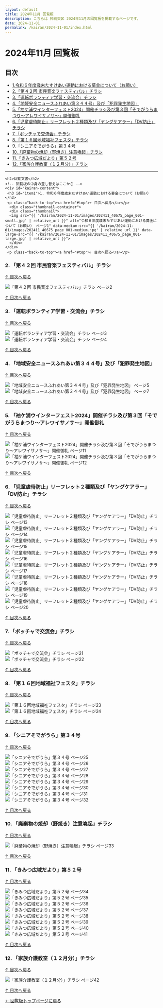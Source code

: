 ```yaml
---
layout: default
title: 2024年11月 回覧板
description: こちらは 神納東区 2024年11月の回覧板を掲載するページです。
date: 2024-11-01
permalink: /kairan/2024-11-01/index.html
---
```

 <body>
  <main>
    <h1>2024年11月 回覧板</h1>
    <a id="top"></a>
    <h2>目次</h2>
     <ul>
      <li><a href="#item1">1.令和６年度歳末たすけあい運動における募金について（お願い）</a></li>
      <li><a href="#item2">2.「第４２回 市民音楽フェスティバル」チラシ</a></li>
      <li><a href="#item3">3.「運転ボランティア学習・交流会」チラシ</a></li>
      <li><a href="#item4">4.「地域安全ニュースふれあい第３４４号」及び「犯罪発生地図」</a></li>
      <li><a href="#item5">5.「袖ケ浦ウインターフェスト2024」開催チラシ及び第３回「そでがうらまつり～アレワイサノサ～」開催御礼</a></li>
      <li><a href="#item6">6.「児童虐待防止」リーフレット２種類及び「ヤングケアラー」「DV防止」チラシ</a></li>
      <li><a href="#item7">7.「ボッチャで交流会」チラシ</a></li>
      <li><a href="#item8">8.「第１６回地域福祉フェスタ」チラシ</a></li>
      <li><a href="#item9">9.「シニアそでがうら」第３４号</a></li>
      <li><a href="#item10">10.「廃棄物の焼却（野焼き）注意喚起」チラシ</a></li>
      <li><a href="#item11">11.「きみつ広域だより」第５２号</a></li>
      <li><a href="#item12">12.「家族介護教室（１２月分）」チラシ</a></li>
     </ul>
    <hr>

    <h2>回覧文書</h2>
    <!-- 回覧板の中身の差し替えはここから -->
    <div id="kairan-content">
     <h3 id="item1">1. 令和６年度歳末たすけあい運動における募金について（お願い）</h3>
     <p class="back-to-top"><a href="#top">↑ 目次へ戻る</a></p>
      <div class="thumbnail-container">
      <div class="thumbnail">
      <img src="{{ '/kairan/2024-11-01/images/202411_40675_page_001-small.jpg' | relative_url }}" alt="令和６年度歳末たすけあい運動における募金について（お願い） ページ1" data-medium-src="{{ '/kairan/2024-11-01/images/202411_40675_page_001-medium.jpg' | relative_url }}" data-large-src="{{ '/kairan/2024-11-01/images/202411_40675_page_001-large.jpg' | relative_url }}">
      </div>
    </div>
     <p class="back-to-top"><a href="#top">↑ 目次へ戻る</a></p>

<h3 id="item2">2. 「第４２回 市民音楽フェスティバル」チラシ</h3>
<p class="back-to-top"><a href="#top">↑ 目次へ戻る</a></p>
<div class="thumbnail-container">
  <div class="thumbnail">
    <img src="{{ '/kairan/2024-11-01/images/202411_40675_page_002-small.jpg' | relative_url }}" alt="「第４２回 市民音楽フェスティバル」チラシ ページ2" data-medium-src="{{ '/kairan/2024-11-01/images/202411_40675_page_002-medium.jpg' | relative_url }}" data-large-src="{{ '/kairan/2024-11-01/images/202411_40675_page_002-large.jpg' | relative_url }}">
  </div>
</div>
<p class="back-to-top"><a href="#top">↑ 目次へ戻る</a></p>

<h3 id="item3">3. 「運転ボランティア学習・交流会」チラシ</h3>
<p class="back-to-top"><a href="#top">↑ 目次へ戻る</a></p>
<div class="thumbnail-container">
  <div class="thumbnail">
    <img src="{{ '/kairan/2024-11-01/images/202411_40675_page_003-small.jpg' | relative_url }}" alt="「運転ボランティア学習・交流会」チラシ ページ3" data-medium-src="{{ '/kairan/2024-11-01/images/202411_40675_page_003-medium.jpg' | relative_url }}" data-large-src="{{ '/kairan/2024-11-01/images/202411_40675_page_003-large.jpg' | relative_url }}">
  </div>
  <div class="thumbnail">
    <img src="{{ '/kairan/2024-11-01/images/202411_40675_page_004-small.jpg' | relative_url }}" alt="「運転ボランティア学習・交流会」チラシ ページ4" data-medium-src="{{ '/kairan/2024-11-01/images/202411_40675_page_004-medium.jpg' | relative_url }}" data-large-src="{{ '/kairan/2024-11-01/images/202411_40675_page_004-large.jpg' | relative_url }}">
  </div>
</div>
<p class="back-to-top"><a href="#top">↑ 目次へ戻る</a></p>

<h3 id="item4">4. 「地域安全ニュースふれあい第３４４号」及び「犯罪発生地図」</h3>
<p class="back-to-top"><a href="#top">↑ 目次へ戻る</a></p>
<div class="thumbnail-container">
  <div class="thumbnail">
    <img src="{{ '/kairan/2024-11-01/images/202411_40675_page_005-small.jpg' | relative_url }}" alt="「地域安全ニュースふれあい第３４４号」及び「犯罪発生地図」 ページ5" data-medium-src="{{ '/kairan/2024-11-01/images/202411_40675_page_005-medium.jpg' | relative_url }}" data-large-src="{{ '/kairan/2024-11-01/images/202411_40675_page_005-large.jpg' | relative_url }}">
  </div>
  <div class="thumbnail">
    <img src="{{ '/kairan/2024-11-01/images/202411_40675_page_007-small.jpg' | relative_url }}" alt="「地域安全ニュースふれあい第３４４号」及び「犯罪発生地図」 ページ7" data-medium-src="{{ '/kairan/2024-11-01/images/202411_40675_page_007-medium.jpg' | relative_url }}" data-large-src="{{ '/kairan/2024-11-01/images/202411_40675_page_007-large.jpg' | relative_url }}">
  </div>
</div>
<p class="back-to-top"><a href="#top">↑ 目次へ戻る</a></p>

<h3 id="item5">5. 「袖ケ浦ウインターフェスト2024」開催チラシ及び第３回「そでがうらまつり～アレワイサノサ～」開催御礼</h3>
<p class="back-to-top"><a href="#top">↑ 目次へ戻る</a></p>
<div class="thumbnail-container">
  <div class="thumbnail">
    <img src="{{ '/kairan/2024-11-01/images/202411_40675_page_011-small.jpg' | relative_url }}" alt="「袖ケ浦ウインターフェスト2024」開催チラシ及び第３回「そでがうらまつり～アレワイサノサ～」開催御礼 ページ11" data-medium-src="{{ '/kairan/2024-11-01/images/202411_40675_page_011-medium.jpg' | relative_url }}" data-large-src="{{ '/kairan/2024-11-01/images/202411_40675_page_011-large.jpg' | relative_url }}">
  </div>
  <div class="thumbnail">
    <img src="{{ '/kairan/2024-11-01/images/202411_40675_page_012-small.jpg' | relative_url }}" alt="「袖ケ浦ウインターフェスト2024」開催チラシ及び第３回「そでがうらまつり～アレワイサノサ～」開催御礼 ページ12" data-medium-src="{{ '/kairan/2024-11-01/images/202411_40675_page_012-medium.jpg' | relative_url }}" data-large-src="{{ '/kairan/2024-11-01/images/202411_40675_page_012-large.jpg' | relative_url }}">
  </div>
</div>
<p class="back-to-top"><a href="#top">↑ 目次へ戻る</a></p>

<h3 id="item6">6. 「児童虐待防止」リーフレット２種類及び「ヤングケアラー」「DV防止」チラシ</h3>
<p class="back-to-top"><a href="#top">↑ 目次へ戻る</a></p>
<div class="thumbnail-container">
  <div class="thumbnail">
    <img src="{{ '/kairan/2024-11-01/images/202411_40675_page_013-small.jpg' | relative_url }}" alt="「児童虐待防止」リーフレット２種類及び「ヤングケアラー」「DV防止」チラシ ページ13" data-medium-src="{{ '/kairan/2024-11-01/images/202411_40675_page_013-medium.jpg' | relative_url }}" data-large-src="{{ '/kairan/2024-11-01/images/202411_40675_page_013-large.jpg' | relative_url }}">
  </div>
  <div class="thumbnail">
    <img src="{{ '/kairan/2024-11-01/images/202411_40675_page_014-small.jpg' | relative_url }}" alt="「児童虐待防止」リーフレット２種類及び「ヤングケアラー」「DV防止」チラシ ページ14" data-medium-src="{{ '/kairan/2024-11-01/images/202411_40675_page_014-medium.jpg' | relative_url }}" data-large-src="{{ '/kairan/2024-11-01/images/202411_40675_page_014-large.jpg' | relative_url }}">
  </div>
  <div class="thumbnail">
    <img src="{{ '/kairan/2024-11-01/images/202411_40675_page_015-small.jpg' | relative_url }}" alt="「児童虐待防止」リーフレット２種類及び「ヤングケアラー」「DV防止」チラシ ページ15" data-medium-src="{{ '/kairan/2024-11-01/images/202411_40675_page_015-medium.jpg' | relative_url }}" data-large-src="{{ '/kairan/2024-11-01/images/202411_40675_page_015-large.jpg' | relative_url }}">
  </div>
  <div class="thumbnail">
    <img src="{{ '/kairan/2024-11-01/images/202411_40675_page_016-small.jpg' | relative_url }}" alt="「児童虐待防止」リーフレット２種類及び「ヤングケアラー」「DV防止」チラシ ページ16" data-medium-src="{{ '/kairan/2024-11-01/images/202411_40675_page_016-medium.jpg' | relative_url }}" data-large-src="{{ '/kairan/2024-11-01/images/202411_40675_page_016-large.jpg' | relative_url }}">
  </div>
  <div class="thumbnail">
    <img src="{{ '/kairan/2024-11-01/images/202411_40675_page_017-small.jpg' | relative_url }}" alt="「児童虐待防止」リーフレット２種類及び「ヤングケアラー」「DV防止」チラシ ページ17" data-medium-src="{{ '/kairan/2024-11-01/images/202411_40675_page_017-medium.jpg' | relative_url }}" data-large-src="{{ '/kairan/2024-11-01/images/202411_40675_page_017-large.jpg' | relative_url }}">
  </div>
  <div class="thumbnail">
    <img src="{{ '/kairan/2024-11-01/images/202411_40675_page_018-small.jpg' | relative_url }}" alt="「児童虐待防止」リーフレット２種類及び「ヤングケアラー」「DV防止」チラシ ページ18" data-medium-src="{{ '/kairan/2024-11-01/images/202411_40675_page_018-medium.jpg' | relative_url }}" data-large-src="{{ '/kairan/2024-11-01/images/202411_40675_page_018-large.jpg' | relative_url }}">
  </div>
  <div class="thumbnail">
    <img src="{{ '/kairan/2024-11-01/images/202411_40675_page_019-small.jpg' | relative_url }}" alt="「児童虐待防止」リーフレット２種類及び「ヤングケアラー」「DV防止」チラシ ページ19" data-medium-src="{{ '/kairan/2024-11-01/images/202411_40675_page_019-medium.jpg' | relative_url }}" data-large-src="{{ '/kairan/2024-11-01/images/202411_40675_page_019-large.jpg' | relative_url }}">
  </div>
  <div class="thumbnail">
    <img src="{{ '/kairan/2024-11-01/images/202411_40675_page_020-small.jpg' | relative_url }}" alt="「児童虐待防止」リーフレット２種類及び「ヤングケアラー」「DV防止」チラシ ページ20" data-medium-src="{{ '/kairan/2024-11-01/images/202411_40675_page_020-medium.jpg' | relative_url }}" data-large-src="{{ '/kairan/2024-11-01/images/202411_40675_page_020-large.jpg' | relative_url }}">
  </div>
</div>
<p class="back-to-top"><a href="#top">↑ 目次へ戻る</a></p>

<h3 id="item7">7. 「ボッチャで交流会」チラシ</h3>
<p class="back-to-top"><a href="#top">↑ 目次へ戻る</a></p>
<div class="thumbnail-container">
  <div class="thumbnail">
    <img src="{{ '/kairan/2024-11-01/images/202411_40675_page_021-small.jpg' | relative_url }}" alt="「ボッチャで交流会」チラシ ページ21" data-medium-src="{{ '/kairan/2024-11-01/images/202411_40675_page_021-medium.jpg' | relative_url }}" data-large-src="{{ '/kairan/2024-11-01/images/202411_40675_page_021-large.jpg' | relative_url }}">
  </div>
  <div class="thumbnail">
    <img src="{{ '/kairan/2024-11-01/images/202411_40675_page_022-small.jpg' | relative_url }}" alt="「ボッチャで交流会」チラシ ページ22" data-medium-src="{{ '/kairan/2024-11-01/images/202411_40675_page_022-medium.jpg' | relative_url }}" data-large-src="{{ '/kairan/2024-11-01/images/202411_40675_page_022-large.jpg' | relative_url }}">
  </div>
</div>
<p class="back-to-top"><a href="#top">↑ 目次へ戻る</a></p>

<h3 id="item8">8. 「第１６回地域福祉フェスタ」チラシ</h3>
<p class="back-to-top"><a href="#top">↑ 目次へ戻る</a></p>
<div class="thumbnail-container">
  <div class="thumbnail">
    <img src="{{ '/kairan/2024-11-01/images/202411_40675_page_023-small.jpg' | relative_url }}" alt="「第１６回地域福祉フェスタ」チラシ ページ23" data-medium-src="{{ '/kairan/2024-11-01/images/202411_40675_page_023-medium.jpg' | relative_url }}" data-large-src="{{ '/kairan/2024-11-01/images/202411_40675_page_023-large.jpg' | relative_url }}">
  </div>
  <div class="thumbnail">
    <img src="{{ '/kairan/2024-11-01/images/202411_40675_page_024-small.jpg' | relative_url }}" alt="「第１６回地域福祉フェスタ」チラシ ページ24" data-medium-src="{{ '/kairan/2024-11-01/images/202411_40675_page_024-medium.jpg' | relative_url }}" data-large-src="{{ '/kairan/2024-11-01/images/202411_40675_page_024-large.jpg' | relative_url }}">
  </div>
</div>
<p class="back-to-top"><a href="#top">↑ 目次へ戻る</a></p>

<h3 id="item9">9. 「シニアそでがうら」第３４号</h3>
<p class="back-to-top"><a href="#top">↑ 目次へ戻る</a></p>
<div class="thumbnail-container">
  <div class="thumbnail">
    <img src="{{ '/kairan/2024-11-01/images/202411_40675_page_025-small.jpg' | relative_url }}" alt="「シニアそでがうら」第３４号 ページ25" data-medium-src="{{ '/kairan/2024-11-01/images/202411_40675_page_025-medium.jpg' | relative_url }}" data-large-src="{{ '/kairan/2024-11-01/images/202411_40675_page_025-large.jpg' | relative_url }}">
  </div>
  <div class="thumbnail">
    <img src="{{ '/kairan/2024-11-01/images/202411_40675_page_026-small.jpg' | relative_url }}" alt="「シニアそでがうら」第３４号 ページ26" data-medium-src="{{ '/kairan/2024-11-01/images/202411_40675_page_026-medium.jpg' | relative_url }}" data-large-src="{{ '/kairan/2024-11-01/images/202411_40675_page_026-large.jpg' | relative_url }}">
  </div>
  <div class="thumbnail">
    <img src="{{ '/kairan/2024-11-01/images/202411_40675_page_027-small.jpg' | relative_url }}" alt="「シニアそでがうら」第３４号 ページ27" data-medium-src="{{ '/kairan/2024-11-01/images/202411_40675_page_027-medium.jpg' | relative_url }}" data-large-src="{{ '/kairan/2024-11-01/images/202411_40675_page_027-large.jpg' | relative_url }}">
  </div>
  <div class="thumbnail">
    <img src="{{ '/kairan/2024-11-01/images/202411_40675_page_028-small.jpg' | relative_url }}" alt="「シニアそでがうら」第３４号 ページ28" data-medium-src="{{ '/kairan/2024-11-01/images/202411_40675_page_028-medium.jpg' | relative_url }}" data-large-src="{{ '/kairan/2024-11-01/images/202411_40675_page_028-large.jpg' | relative_url }}">
  </div>
  <div class="thumbnail">
    <img src="{{ '/kairan/2024-11-01/images/202411_40675_page_029-small.jpg' | relative_url }}" alt="「シニアそでがうら」第３４号 ページ29" data-medium-src="{{ '/kairan/2024-11-01/images/202411_40675_page_029-medium.jpg' | relative_url }}" data-large-src="{{ '/kairan/2024-11-01/images/202411_40675_page_029-large.jpg' | relative_url }}">
  </div>
  <div class="thumbnail">
    <img src="{{ '/kairan/2024-11-01/images/202411_40675_page_030-small.jpg' | relative_url }}" alt="「シニアそでがうら」第３４号 ページ30" data-medium-src="{{ '/kairan/2024-11-01/images/202411_40675_page_030-medium.jpg' | relative_url }}" data-large-src="{{ '/kairan/2024-11-01/images/202411_40675_page_030-large.jpg' | relative_url }}">
  </div>
  <div class="thumbnail">
    <img src="{{ '/kairan/2024-11-01/images/202411_40675_page_031-small.jpg' | relative_url }}" alt="「シニアそでがうら」第３４号 ページ31" data-medium-src="{{ '/kairan/2024-11-01/images/202411_40675_page_031-medium.jpg' | relative_url }}" data-large-src="{{ '/kairan/2024-11-01/images/202411_40675_page_031-large.jpg' | relative_url }}">
  </div>
  <div class="thumbnail">
    <img src="{{ '/kairan/2024-11-01/images/202411_40675_page_032-small.jpg' | relative_url }}" alt="「シニアそでがうら」第３４号 ページ32" data-medium-src="{{ '/kairan/2024-11-01/images/202411_40675_page_032-medium.jpg' | relative_url }}" data-large-src="{{ '/kairan/2024-11-01/images/202411_40675_page_032-large.jpg' | relative_url }}">
  </div>
</div>
<p class="back-to-top"><a href="#top">↑ 目次へ戻る</a></p>

<h3 id="item10">10. 「廃棄物の焼却（野焼き）注意喚起」チラシ</h3>
<p class="back-to-top"><a href="#top">↑ 目次へ戻る</a></p>
<div class="thumbnail-container">
  <div class="thumbnail">
    <img src="{{ '/kairan/2024-11-01/images/202411_40675_page_033-small.jpg' | relative_url }}" alt="「廃棄物の焼却（野焼き）注意喚起」チラシ ページ33" data-medium-src="{{ '/kairan/2024-11-01/images/202411_40675_page_033-medium.jpg' | relative_url }}" data-large-src="{{ '/kairan/2024-11-01/images/202411_40675_page_033-large.jpg' | relative_url }}">
  </div>
</div>
<p class="back-to-top"><a href="#top">↑ 目次へ戻る</a></p>

<h3 id="item11">11. 「きみつ広域だより」第５２号</h3>
<p class="back-to-top"><a href="#top">↑ 目次へ戻る</a></p>
<div class="thumbnail-container">
  <div class="thumbnail">
    <img src="{{ '/kairan/2024-11-01/images/202411_40675_page_034-small.jpg' | relative_url }}" alt="「きみつ広域だより」第５２号 ページ34" data-medium-src="{{ '/kairan/2024-11-01/images/202411_40675_page_034-medium.jpg' | relative_url }}" data-large-src="{{ '/kairan/2024-11-01/images/202411_40675_page_034-large.jpg' | relative_url }}">
  </div>
  <div class="thumbnail">
    <img src="{{ '/kairan/2024-11-01/images/202411_40675_page_035-small.jpg' | relative_url }}" alt="「きみつ広域だより」第５２号 ページ35" data-medium-src="{{ '/kairan/2024-11-01/images/202411_40675_page_035-medium.jpg' | relative_url }}" data-large-src="{{ '/kairan/2024-11-01/images/202411_40675_page_035-large.jpg' | relative_url }}">
  </div>
  <div class="thumbnail">
    <img src="{{ '/kairan/2024-11-01/images/202411_40675_page_036-small.jpg' | relative_url }}" alt="「きみつ広域だより」第５２号 ページ36" data-medium-src="{{ '/kairan/2024-11-01/images/202411_40675_page_036-medium.jpg' | relative_url }}" data-large-src="{{ '/kairan/2024-11-01/images/202411_40675_page_036-large.jpg' | relative_url }}">
  </div>
  <div class="thumbnail">
    <img src="{{ '/kairan/2024-11-01/images/202411_40675_page_037-small.jpg' | relative_url }}" alt="「きみつ広域だより」第５２号 ページ37" data-medium-src="{{ '/kairan/2024-11-01/images/202411_40675_page_037-medium.jpg' | relative_url }}" data-large-src="{{ '/kairan/2024-11-01/images/202411_40675_page_037-large.jpg' | relative_url }}">
  </div>
  <div class="thumbnail">
    <img src="{{ '/kairan/2024-11-01/images/202411_40675_page_038-small.jpg' | relative_url }}" alt="「きみつ広域だより」第５２号 ページ38" data-medium-src="{{ '/kairan/2024-11-01/images/202411_40675_page_038-medium.jpg' | relative_url }}" data-large-src="{{ '/kairan/2024-11-01/images/202411_40675_page_038-large.jpg' | relative_url }}">
  </div>
  <div class="thumbnail">
    <img src="{{ '/kairan/2024-11-01/images/202411_40675_page_039-small.jpg' | relative_url }}" alt="「きみつ広域だより」第５２号 ページ39" data-medium-src="{{ '/kairan/2024-11-01/images/202411_40675_page_039-medium.jpg' | relative_url }}" data-large-src="{{ '/kairan/2024-11-01/images/202411_40675_page_039-large.jpg' | relative_url }}">
  </div>
  <div class="thumbnail">
    <img src="{{ '/kairan/2024-11-01/images/202411_40675_page_040-small.jpg' | relative_url }}" alt="「きみつ広域だより」第５２号 ページ40" data-medium-src="{{ '/kairan/2024-11-01/images/202411_40675_page_040-medium.jpg' | relative_url }}" data-large-src="{{ '/kairan/2024-11-01/images/202411_40675_page_040-large.jpg' | relative_url }}">
  </div>
  <div class="thumbnail">
    <img src="{{ '/kairan/2024-11-01/images/202411_40675_page_041-small.jpg' | relative_url }}" alt="「きみつ広域だより」第５２号 ページ41" data-medium-src="{{ '/kairan/2024-11-01/images/202411_40675_page_041-medium.jpg' | relative_url }}" data-large-src="{{ '/kairan/2024-11-01/images/202411_40675_page_041-large.jpg' | relative_url }}">
  </div>
</div>
<p class="back-to-top"><a href="#top">↑ 目次へ戻る</a></p>

<h3 id="item12">12. 「家族介護教室（１２月分）」チラシ</h3>
<p class="back-to-top"><a href="#top">↑ 目次へ戻る</a></p>
<div class="thumbnail-container">
  <div class="thumbnail">
    <img src="{{ '/kairan/2024-11-01/images/202411_40675_page_042-small.jpg' | relative_url }}" alt="「家族介護教室（１２月分）」チラシ ページ42" data-medium-src="{{ '/kairan/2024-11-01/images/202411_40675_page_042-medium.jpg' | relative_url }}" data-large-src="{{ '/kairan/2024-11-01/images/202411_40675_page_042-large.jpg' | relative_url }}">
  </div>
</div>
<p class="back-to-top"><a href="#top">↑ 目次へ戻る</a></p>
  <!-- 回覧板の中身の差し替えはここまで -->
    <p><a href="{{ '/kairan/index.html' | relative_url }}">← 回覧板トップページに戻る</a></p>
  </main>